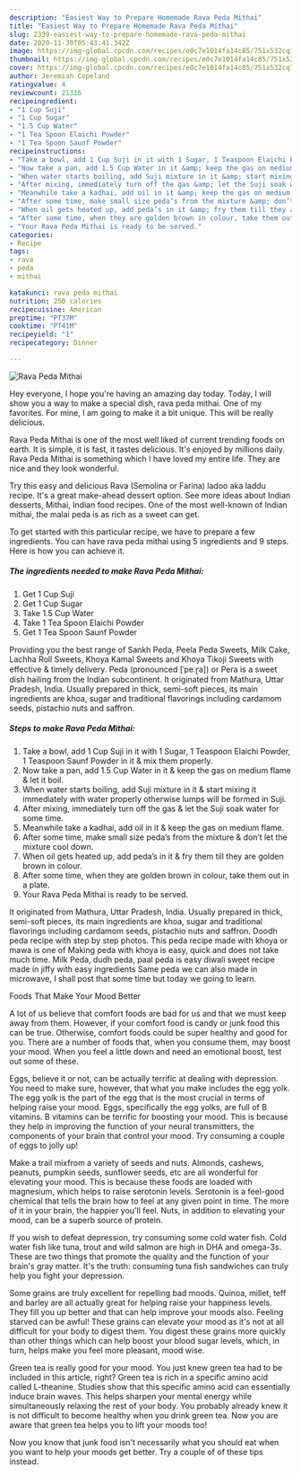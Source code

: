 ```yaml
---
description: "Easiest Way to Prepare Homemade Rava Peda Mithai"
title: "Easiest Way to Prepare Homemade Rava Peda Mithai"
slug: 2339-easiest-way-to-prepare-homemade-rava-peda-mithai
date: 2020-11-30T05:43:41.342Z
image: https://img-global.cpcdn.com/recipes/e0c7e1014fa14c85/751x532cq70/rava-peda-mithai-recipe-main-photo.jpg
thumbnail: https://img-global.cpcdn.com/recipes/e0c7e1014fa14c85/751x532cq70/rava-peda-mithai-recipe-main-photo.jpg
cover: https://img-global.cpcdn.com/recipes/e0c7e1014fa14c85/751x532cq70/rava-peda-mithai-recipe-main-photo.jpg
author: Jeremiah Copeland
ratingvalue: 4
reviewcount: 21316
recipeingredient:
- "1 Cup Suji"
- "1 Cup Sugar"
- "1.5 Cup Water"
- "1 Tea Spoon Elaichi Powder"
- "1 Tea Spoon Saunf Powder"
recipeinstructions:
- "Take a bowl, add 1 Cup Suji in it with 1 Sugar, 1 Teaspoon Elaichi Powder, 1 Teaspoon Saunf Powder in it &amp; mix them properly."
- "Now take a pan, add 1.5 Cup Water in it &amp; keep the gas on medium flame &amp; let it boil."
- "When water starts boiling, add Suji mixture in it &amp; start mixing it immediately with water properly otherwise lumps will be formed in Suji."
- "After mixing, immediately turn off the gas &amp; let the Suji soak water for some time."
- "Meanwhile take a kadhai, add oil in it &amp; keep the gas on medium flame."
- "After some time, make small size peda’s from the mixture &amp; don’t let the mixture cool down."
- "When oil gets heated up, add peda’s in it &amp; fry them till they are golden brown in colour."
- "After some time, when they are golden brown in colour, take them out in a plate."
- "Your Rava Peda Mithai is ready to be served."
categories:
- Recipe
tags:
- rava
- peda
- mithai

katakunci: rava peda mithai 
nutrition: 250 calories
recipecuisine: American
preptime: "PT37M"
cooktime: "PT41M"
recipeyield: "1"
recipecategory: Dinner

---
```



![Rava Peda Mithai](https://img-global.cpcdn.com/recipes/e0c7e1014fa14c85/751x532cq70/rava-peda-mithai-recipe-main-photo.jpg)

Hey everyone, I hope you're having an amazing day today. Today, I will show you a way to make a special dish, rava peda mithai. One of my favorites. For mine, I am going to make it a bit unique. This will be really delicious.

Rava Peda Mithai is one of the most well liked of current trending foods on earth. It is simple, it is fast, it tastes delicious. It's enjoyed by millions daily. Rava Peda Mithai is something which I have loved my entire life. They are nice and they look wonderful.

Try this easy and delicious Rava (Semolina or Farina) ladoo aka laddu recipe. It&#39;s a great make-ahead dessert option. See more ideas about Indian desserts, Mithai, Indian food recipes. One of the most well-known of Indian mithai, the malai peda is as rich as a sweet can get.


To get started with this particular recipe, we have to prepare a few ingredients. You can have rava peda mithai using 5 ingredients and 9 steps. Here is how you can achieve it.

<!--inarticleads1-->

##### The ingredients needed to make Rava Peda Mithai:

1. Get 1 Cup Suji
1. Get 1 Cup Sugar
1. Take 1.5 Cup Water
1. Take 1 Tea Spoon Elaichi Powder
1. Get 1 Tea Spoon Saunf Powder


Providing you the best range of Sankh Peda, Peela Peda Sweets, Milk Cake, Lachha Roll Sweets, Khoya Kamal Sweets and Khoya Tikoji Sweets with effective &amp; timely delivery. Peda (pronounced [ˈpeːɽa]) or Pera is a sweet dish hailing from the Indian subcontinent. It originated from Mathura, Uttar Pradesh, India. Usually prepared in thick, semi-soft pieces, its main ingredients are khoa, sugar and traditional flavorings including cardamom seeds, pistachio nuts and saffron. 

<!--inarticleads2-->

##### Steps to make Rava Peda Mithai:

1. Take a bowl, add 1 Cup Suji in it with 1 Sugar, 1 Teaspoon Elaichi Powder, 1 Teaspoon Saunf Powder in it &amp; mix them properly.
1. Now take a pan, add 1.5 Cup Water in it &amp; keep the gas on medium flame &amp; let it boil.
1. When water starts boiling, add Suji mixture in it &amp; start mixing it immediately with water properly otherwise lumps will be formed in Suji.
1. After mixing, immediately turn off the gas &amp; let the Suji soak water for some time.
1. Meanwhile take a kadhai, add oil in it &amp; keep the gas on medium flame.
1. After some time, make small size peda’s from the mixture &amp; don’t let the mixture cool down.
1. When oil gets heated up, add peda’s in it &amp; fry them till they are golden brown in colour.
1. After some time, when they are golden brown in colour, take them out in a plate.
1. Your Rava Peda Mithai is ready to be served.


It originated from Mathura, Uttar Pradesh, India. Usually prepared in thick, semi-soft pieces, its main ingredients are khoa, sugar and traditional flavorings including cardamom seeds, pistachio nuts and saffron. Doodh peda recipe with step by step photos. This peda recipe made with khoya or mawa is one of Making peda with khoya is easy, quick and does not take much time. Milk Peda, dudh peda, paal peda is easy diwali sweet recipe made in jiffy with easy ingredients Same peda we can also made in microwave, I shall post that some time but today we going to learn. 

Foods That Make Your Mood Better


A lot of us believe that comfort foods are bad for us and that we must keep away from them. However, if your comfort food is candy or junk food this can be true. Otherwise, comfort foods could be super healthy and good for you. There are a number of foods that, when you consume them, may boost your mood. When you feel a little down and need an emotional boost, test out some of these.

Eggs, believe it or not, can be actually terrific at dealing with depression. You need to make sure, however, that what you make includes the egg yolk. The egg yolk is the part of the egg that is the most crucial in terms of helping raise your mood. Eggs, specifically the egg yolks, are full of B vitamins. B vitamins can be terrific for boosting your mood. This is because they help in improving the function of your neural transmitters, the components of your brain that control your mood. Try consuming a couple of eggs to jolly up!

Make a trail mixfrom a variety of seeds and nuts. Almonds, cashews, peanuts, pumpkin seeds, sunflower seeds, etc are all wonderful for elevating your mood. This is because these foods are loaded with magnesium, which helps to raise serotonin levels. Serotonin is a feel-good chemical that tells the brain how to feel at any given point in time. The more of it in your brain, the happier you'll feel. Nuts, in addition to elevating your mood, can be a superb source of protein.

If you wish to defeat depression, try consuming some cold water fish. Cold water fish like tuna, trout and wild salmon are high in DHA and omega-3s. These are two things that promote the quality and the function of your brain's gray matter. It's the truth: consuming tuna fish sandwiches can truly help you fight your depression. 

Some grains are truly excellent for repelling bad moods. Quinoa, millet, teff and barley are all actually great for helping raise your happiness levels. They fill you up better and that can help improve your moods also. Feeling starved can be awful! These grains can elevate your mood as it's not at all difficult for your body to digest them. You digest these grains more quickly than other things which can help boost your blood sugar levels, which, in turn, helps make you feel more pleasant, mood wise.

Green tea is really good for your mood. You just knew green tea had to be included in this article, right? Green tea is rich in a specific amino acid called L-theanine. Studies show that this specific amino acid can essentially induce brain waves. This helps sharpen your mental energy while simultaneously relaxing the rest of your body. You probably already knew it is not difficult to become healthy when you drink green tea. Now you are aware that green tea helps you to lift your moods too!

Now you know that junk food isn't necessarily what you should eat when you want to help your moods get better. Try  a  couple of  of  these  tips  instead.

